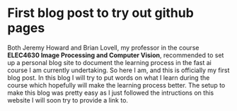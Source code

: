 # First blog post to try out github pages

Both Jeremy Howard and Brian Lovell, my professor in the course $\textbf{ELEC4630 Image Processing and Computer Vision}$, recommended to set up a personal blog site to document the learning process in the fast ai course I am currently undertaking. So here I am, and this is officially my first blog post. In this blog I will try to put words on what I learn during the course which hopefully will make the learning process better. The setup to make this blog was pretty easy as I just followed the intructions on this website I will soon try to provide a link to. 
